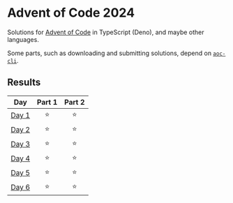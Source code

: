 # Advent of Code 2024

Solutions for [Advent of Code](https://adventofcode.com/) in TypeScript (Deno),
and maybe other languages.

Some parts, such as downloading and submitting solutions, depend on [`aoc-cli`](https://github.com/scarvalhojr/aoc-cli).

## Results

| Day                                          | Part 1 | Part 2 |
| :------------------------------------------: | :----: | :----: |
| [Day 1](https://adventofcode.com/2024/day/1) | ⭐ | ⭐ |
| [Day 2](https://adventofcode.com/2024/day/2) | ⭐ | ⭐ |
| [Day 3](https://adventofcode.com/2024/day/3) | ⭐ | ⭐ |
| [Day 4](https://adventofcode.com/2024/day/4) | ⭐ | ⭐ |
| [Day 5](https://adventofcode.com/2024/day/5) | ⭐ | ⭐ |
| [Day 6](https://adventofcode.com/2024/day/5) | ⭐ | ⭐ |
